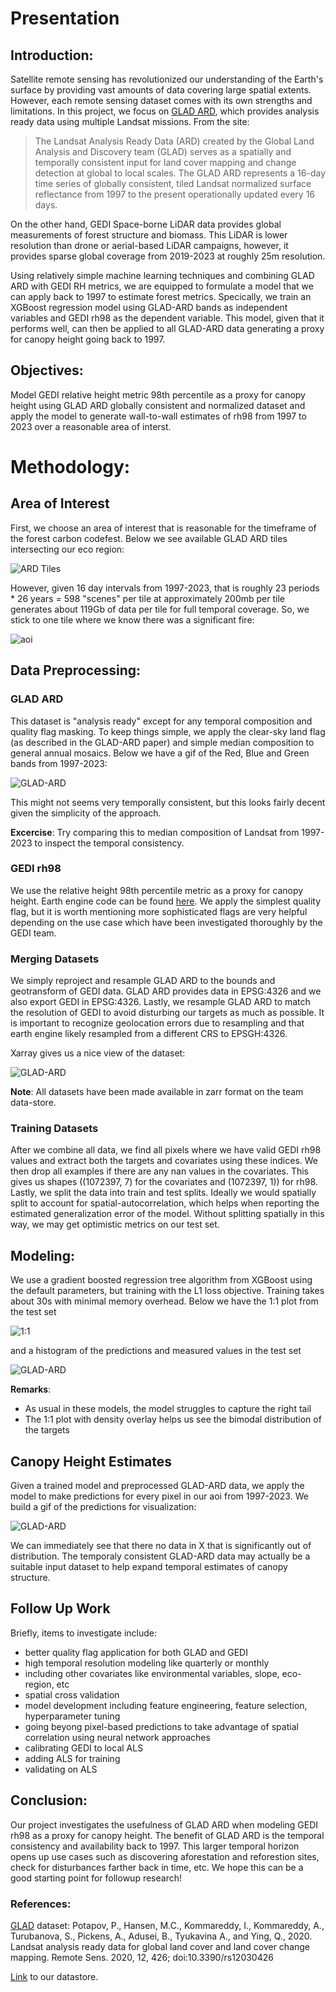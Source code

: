 # Presentation

## Introduction:
Satellite remote sensing has revolutionized our understanding of the Earth's surface by providing vast amounts of data covering large spatial extents. However, each remote sensing dataset comes with its own strengths and limitations. In this project, we focus on [GLAD ARD](https://glad.umd.edu/ard/home), which provides analysis ready data using multiple Landsat missions. From the site:

> The Landsat Analysis Ready Data (ARD) created by the Global Land Analysis 
> and Discovery team (GLAD) serves as a spatially and temporally consistent 
> input for land cover mapping and change detection at global to local 
> scales. The GLAD ARD represents a 16-day time series of globally 
> consistent, tiled Landsat normalized surface reflectance from 1997 to the 
> present operationally updated every 16 days.

On the other hand, GEDI Space-borne LiDAR data provides global measurements of forest structure and biomass. This LiDAR is lower resolution than drone or aerial-based LiDAR campaigns, however, it provides sparse global coverage from 2019-2023 at roughly 25m resolution.

Using relatively simple machine learning techniques and combining GLAD ARD with GEDI RH metrics, we are equipped to formulate a model that we can apply back to 1997 to estimate forest metrics. Specically, we train an XGBoost regression model using GLAD-ARD bands as independent variables and GEDI rh98 as the dependent variable. This model, given that it performs well, can then be applied to all GLAD-ARD data generating a proxy for canopy height going back to 1997.

## Objectives:
Model GEDI relative height metric 98th percentile as a proxy for canopy height using GLAD ARD globally consistent and normalized dataset and apply the model to generate wall-to-wall estimates of rh98 from 1997 to 2023 over a reasonable area of interst.

# Methodology:
## Area of Interest
First, we choose an area of interest that is reasonable for the timeframe of the forest carbon codefest. Below we see available GLAD ARD tiles intersecting our eco region:

![ARD Tiles](../assets/presentation_assets/southern_rockies_ard_tiles.png)

However, given 16 day intervals from 1997-2023, that is roughly 23 periods * 26 years = 598 "scenes" per tile at approximately 200mb per tile generates about 119Gb of data per tile for full temporal coverage. So, we stick to one tile where we know there was a significant fire:

![aoi](../assets/presentation_assets/tile_of_interest.png)


## Data Preprocessing: 
### GLAD ARD
This dataset is "analysis ready" except for any temporal composition and quality flag masking. To keep things simple, we apply the clear-sky land flag (as described in the GLAD-ARD paper) and simple median composition to general annual mosaics. Below we have a gif of the Red, Blue and Green bands from 1997-2023:

![GLAD-ARD](../assets/presentation_assets/ard.gif)

This might not seems very temporally consistent, but this looks fairly decent given the simplicity of the approach. 

**Excercise**: Try comparing this to median composition of Landsat from 1997-2023 to inspect the temporal consistency.

### GEDI rh98
We use the relative height 98th percentile metric as a proxy for canopy height. Earth engine code can be found [here](https://code.earthengine.google.com/f60eee0697f93ad993a2ac91c505dfdf). We apply the simplest quality flag, but it is worth mentioning more sophisticated flags are very helpful depending on the use case which have been investigated thoroughly by the GEDI team.

### Merging Datasets
We simply reproject and resample GLAD ARD to the bounds and geotransform of GEDI data. GLAD ARD provides data in EPSG:4326 and we also export GEDI in EPSG:4326. Lastly, we resample GLAD ARD to match the resolution of GEDI to avoid disturbing our targets as much as possible. It is important to recognize geolocation errors due to resampling and that earth engine likely resampled from a different CRS to EPSGH:4326.

Xarray gives us a nice view of the dataset:

![GLAD-ARD](../assets/presentation_assets/combined.png)

**Note**: All datasets have been made available in zarr format on the team data-store.

### Training Datasets
After we combine all data, we find all pixels where we have valid GEDI rh98 values and extract both the targets and covariates using these indices. We then drop all examples if there are any nan values in the covariates. This gives us shapes ((1072397, 7) for the covariates and (1072397, 1)) for rh98. Lastly, we split the data into train and test splits. Ideally we would spatially split to account for spatial-autocorrelation, which helps when reporting the estimated generalization error of the model. Without splitting spatially in this way, we may get optimistic metrics on our test set.

## Modeling:
We use a gradient boosted regression tree algorithm from XGBoost using the default parameters, but training with the L1 loss objective. Training takes about 30s with minimal memory overhead. Below we have the 1:1 plot from the test set

![1:1](../assets/presentation_assets/1to1.png)

and a histogram of the predictions and measured values in the test set

![GLAD-ARD](../assets/presentation_assets/hist.png)

**Remarks**:
- As usual in these models, the model struggles to capture the right tail
- The 1:1 plot with density overlay helps us see the bimodal distribution of the targets

## Canopy Height Estimates
Given a trained model and preprocessed GLAD-ARD data, we apply the model to make predictions for every pixel in our aoi from 1997-2023. We build a gif of the predictions for visualization:

![GLAD-ARD](../assets/presentation_assets/predictions.gif)

We can immediately see that there no data in X that is significantly out of distribution. The temporaly consistent GLAD-ARD data may actually be a suitable input dataset to help expand temporal estimates of canopy structure.

## Follow Up Work
Briefly, items to investigate include:
- better quality flag application for both GLAD and GEDI
- high temporal resolution modeling like quarterly or monthly
- including other covariates like environmental variables, slope, eco-region, etc
- spatial cross validation
- model development including feature engineering, feature selection, hyperparameter tuning
- going beyong pixel-based predictions to take advantage of spatial correlation using neural network approaches
- calibrating GEDI to local ALS
- adding ALS for training
- validating on ALS


## Conclusion:
Our project investigates the usefulness of GLAD ARD when modeling GEDI rh98 as a proxy for canopy height. The benefit of GLAD ARD is the temporal consistency and availability back to 1997. This larger temporal horizon opens up use cases such as discovering aforestation and reforestion sites, check for disturbances farther back in time, etc. We hope this can be a good starting point for followup research!

### References:

[GLAD](https://glad.umd.edu/ard/home) dataset:
Potapov, P., Hansen, M.C., Kommareddy, I., Kommareddy, A., Turubanova, S., Pickens, A., Adusei, B., Tyukavina A., and Ying, Q., 2020. Landsat analysis ready data for global land cover and land cover change mapping. Remote Sens. 2020, 12, 426; doi:10.3390/rs12030426

[Link](https://de.cyverse.org/data/ds/iplant/home/shared/earthlab/forest_carbon_codefest/Team_outputs/Team2?selectedOrder=asc&selectedOrderBy=name&selectedPage=0&selectedRowsPerPage=100) to our datastore.
